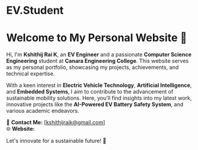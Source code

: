 # EV.Student
# Welcome to My Personal Website 🚀  

Hi, I'm **Kshithij Rai K**, an **EV Engineer** and a passionate **Computer Science Engineering** student at **Canara Engineering College**. This website serves as my personal portfolio, showcasing my projects, achievements, and technical expertise.  

With a keen interest in **Electric Vehicle Technology**, **Artificial Intelligence**, and **Embedded Systems**, I aim to contribute to the advancement of sustainable mobility solutions. Here, you’ll find insights into my latest work, innovative projects like the **AI-Powered EV Battery Safety System**, and various academic endeavors.  


📧 **Contact Me:** [kshithijraik@gmail.com]  
🌐 **Website:** 

Let's innovate for a sustainable future! 🌿  

